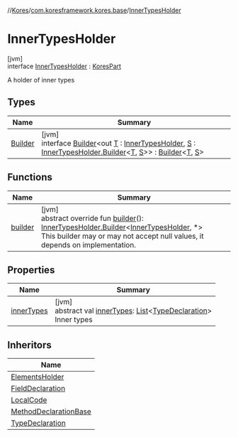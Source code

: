 //[Kores](../../../index.md)/[com.koresframework.kores.base](../index.md)/[InnerTypesHolder](index.md)

# InnerTypesHolder

[jvm]\
interface [InnerTypesHolder](index.md) : [KoresPart](../../com.koresframework.kores/-kores-part/index.md)

A holder of inner types

## Types

| Name | Summary |
|---|---|
| [Builder](-builder/index.md) | [jvm]<br>interface [Builder](-builder/index.md)<out [T](-builder/index.md) : [InnerTypesHolder](index.md), [S](-builder/index.md) : [InnerTypesHolder.Builder](-builder/index.md)<[T](-builder/index.md), [S](-builder/index.md)>> : [Builder](../../com.koresframework.kores.builder/-builder/index.md)<[T](-builder/index.md), [S](-builder/index.md)> |

## Functions

| Name | Summary |
|---|---|
| [builder](builder.md) | [jvm]<br>abstract override fun [builder](builder.md)(): [InnerTypesHolder.Builder](-builder/index.md)<[InnerTypesHolder](index.md), *><br>This builder may or may not accept null values, it depends on implementation. |

## Properties

| Name | Summary |
|---|---|
| [innerTypes](inner-types.md) | [jvm]<br>abstract val [innerTypes](inner-types.md): [List](https://kotlinlang.org/api/latest/jvm/stdlib/kotlin.collections/-list/index.html)<[TypeDeclaration](../-type-declaration/index.md)><br>Inner types |

## Inheritors

| Name |
|---|
| [ElementsHolder](../-elements-holder/index.md) |
| [FieldDeclaration](../-field-declaration/index.md) |
| [LocalCode](../-local-code/index.md) |
| [MethodDeclarationBase](../-method-declaration-base/index.md) |
| [TypeDeclaration](../-type-declaration/index.md) |
